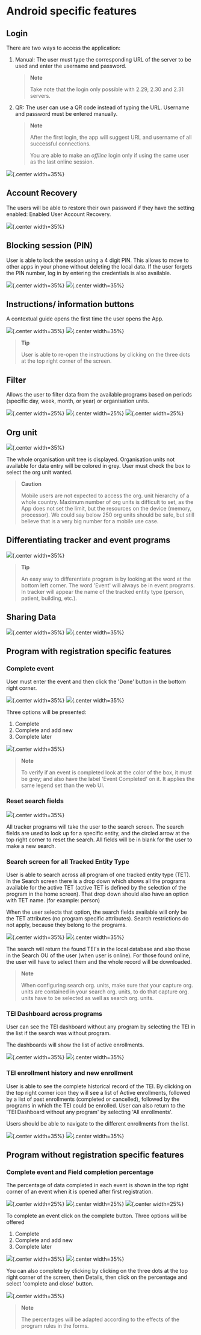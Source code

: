 # Android specific features

## Login

There are two ways to access the application:

1. Manual: The user must type the corresponding URL of the server to be used and enter the username and password.

    > **Note**
    >
    > Take note that the login only possible with 2.29, 2.30 and 2.31 servers.

2. QR: The user can use a QR code instead of typing the URL. Username and password must be entered manually.

    > **Note**
    >
    > After the first login, the app will suggest URL and username of all successful connections.
    >
    > You are able to make an *offline* login only if using the same user as the last online session.
 
 ![](resources/images/image39.png){.center width=35%}
 
## Account Recovery

The users will be able to restore their own password if they have the setting enabled: Enabled User Account Recovery.

![](resources/images/image46.png){.center width=35%}

## Blocking session (PIN)

User is able to lock the session using a 4 digit PIN. This allows to move to other apps in your phone without deleting the local data.
If the user forgets the PIN number, log in by entering the credentials is also available.

![](resources/images/image18.png){.center width=35%}
![](resources/images/image24.png){.center width=35%}

## Instructions/ information buttons

A contextual guide opens the first time the user opens the App.

![](resources/images/image42.jpg){.center width=35%}
![](resources/images/image12.png){.center width=35%}

> **Tip**
>
>  User is able to re-open<!-- PALD: unnecessary: (trigger)--> the instructions by clicking on the three dots at the top right corner of the screen.

## Filter

<!-- PALD alternative: "The Filter allows you to narrow down the data available from the ..." -->
Allows the user to filter data from the available programs based on periods (specific day, week, month, or year) or organisation units.

![](resources/images/image10.jpg){.center width=25%}
![](resources/images/image4.jpg){.center width=25%}
![](resources/images/image8.jpg){.center width=25%}

## Org unit

![](resources/images/image30.png){.center width=35%}

The whole organisation unit tree is displayed. Organisation units not available for data entry will be colored in grey.
User must check the box to select the org unit wanted.


> **Caution**
>
>  Mobile users are not expected to access the org. unit hierarchy of a whole country. Maximum number of org units is difficult to set, as the App does not set the limit, but the resources on the device (memory, processor). We could say below 250 org units should be safe, but still believe that is a very big number for a mobile use case.

## Differentiating tracker and event programs

![](resources/images/image33.png){.center width=35%}

> **Tip**
>
>  An easy way to differentiate program is by looking at the word at the bottom left corner. The word 'Event' will always be in event programs. In tracker will appear the name of the tracked entity type (person, patient, building, etc.).

## Sharing Data

![](resources/images/image9.png){.center width=35%}
![](resources/images/image21.jpg){.center width=35%}

## Program with registration specific features

### Complete event

User must enter the event and then click the 'Done' button in the bottom right corner.

![](resources/images/image37.png){.center width=35%}
![](resources/images/image6.png){.center width=35%}

Three options will be presented:

1. Complete
2. Complete and add new
3. Complete later

![](resources/images/image5.png){.center width=35%}


> **Note**
>
> To verify if an event is completed look at the color of the box, it must be grey; and also have the label 'Event Completed' on it. It applies the same legend set than the web UI.

### Reset search fields

![](resources/images/image25.png){.center width=35%}

All tracker programs will take the user to the search screen. The search fields are used to look up for a specific entity, and the circled arrow at the top right corner to reset the search. All fields will be in blank for the user to make a new search.

### Search screen for all Tracked Entity Type

User is able to search across all program of one tracked entity type (TET). In the Search screen there is a drop down which shows all the programs available for the active TET (active TET is defined by the selection of the program in the home screen). That drop down should also have an option with TET name. (for example: person)

When the user selects that option, the search fields available will only be the TET attributes (no program specific attributes).
Search restrictions do not apply, because they belong to the programs.

![](resources/images/image44.png){.center width=35%}
![](resources/images/image22.png){.center width=35%}

The search will return the found TEI's in the local database and also those in the Search OU of the user (when user is online). For those found online, the user will have to select them and the whole record will be downloaded.


> **Note**
>
>  When configuring search org. units, make sure that your capture org. units are contained in your search org. units, to do that capture org. units have to be selected as well as search org. units.

### TEI Dashboard across programs

User can see the TEI dashboard without any program by selecting the TEI in the list if the search was without program.

The dashboards will show the list of active enrollments.

![](resources/images/image22.png){.center width=35%}
![](resources/images/image38.png){.center width=35%}

### TEI enrollment history and new enrollment

User is able to see the complete historical record of the TEI. By clicking on the top right corner icon they will see a list of Active enrollments, followed by a list of past enrollments (completed or cancelled), followed by the programs in which the TEI could be enrolled.
User can also return to the 'TEI Dashboard without any program' by selecting 'All enrollments'.

Users should be able to navigate to the different enrollments from the list.

![](resources/images/image40.png){.center width=35%}
![](resources/images/image7.png){.center width=35%}

## Program without registration specific features

### Complete event and Field completion percentage

The percentage of data completed in each event is shown in the top right corner of an event when it is opened after first registration.

![](resources/images/image34.png){.center width=25%}
![](resources/images/image27.png){.center width=25%}
![](resources/images/image14.png){.center width=25%}

To complete an event click on the complete button. Three options will be offered

1. Complete
1. Complete and add new
1. Complete later

![](resources/images/image35.png){.center width=35%}
![](resources/images/image31.png){.center width=35%}

You can also complete by clicking by clicking on the three dots at the top right corner of the screen, then Details, then click on the percentage and select 'complete and close' button.

![](resources/images/image41.png){.center width=35%}


> **Note**
>
>   The percentages will be adapted according to the effects of the program rules in the forms.
